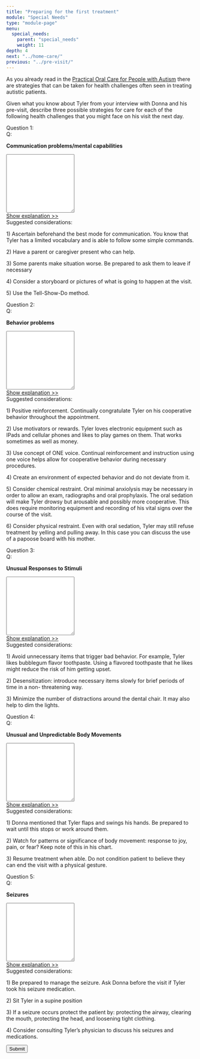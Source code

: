 ```yaml
---
title: "Preparing for the first treatment"
module: "Special Needs"
type: "module-page"
menu:
  special_needs:
    parent: "special_needs"
    weight: 11
depth: 4
next: "../home-care/"
previous: "../pre-visit/"
---
```

<form method="post" action="."><div class="pageblock"><p>As you already read in the <a href="http://ccnmtl.columbia.edu/projects/pass/SpecialNeeds_Mod5/POCAutism.pdf" target="_blank"> Practical Oral Care for People with Autism</a> there are strategies that can be taken for health challenges often seen in treating autistic patients. </p>
<p>Given what you know about Tyler from your interview with Donna and his pre-visit, describe three possible strategies for care for each of the following health challenges that you might face on his visit the next day.</p>
</div><div class="pageblock mod5-previsit">







  


<div class="cases"><div class="casetitle">Question 1:</div><div class="casecontent"><div class="casequestion"><div class="casequestion-text clearfix"><div class="q-mod5">Q:</div><div class="question-text"><p><strong>Communication problems/mental capabilities</strong></p></div></div><textarea rows="10" name="question155" class="form-control"></textarea></div><div class="casesanswerdisplay clearfix"><a href="#q155" class="moretoggle">Show explanation &gt;&gt;</a><div id="q155" class="toggleable"><div class="casequestionexplanation"><div class="casequestionexplanationheader">Suggested considerations:</div><p>1) Ascertain beforehand the best mode for communication.  You know that Tyler has a limited vocabulary and is able to follow some simple commands.</p><p>2) Have a parent or caregiver present who can help. </p><p>3) Some parents make situation worse. Be prepared to ask them to leave if necessary</p><p>4) Consider a storyboard or pictures of what is going to happen at the visit.</p><p>5) Use the Tell-Show-Do method.  </p></div></div></div></div></div>

  


<div class="cases"><div class="casetitle">Question 2:</div><div class="casecontent"><div class="casequestion"><div class="casequestion-text clearfix"><div class="q-mod5">Q:</div><div class="question-text"><p><strong>Behavior problems</strong></p></div></div><textarea rows="10" name="question156" class="form-control"></textarea></div><div class="casesanswerdisplay clearfix"><a href="#q156" class="moretoggle">Show explanation &gt;&gt;</a><div id="q156" class="toggleable"><div class="casequestionexplanation"><div class="casequestionexplanationheader">Suggested considerations:</div><p>1) Positive reinforcement. Continually congratulate Tyler on his cooperative behavior throughout the appointment.  </p><p>2) Use motivators or rewards.  Tyler loves electronic equipment such as IPads and cellular phones and likes to play games on them. That works sometimes as well as money.  </p><p>3) Use concept of ONE voice.  Continual reinforcement and instruction using one voice helps allow for cooperative behavior during necessary procedures.  </p><p>4) Create an environment of expected behavior and do not deviate from it.</p><p>5) Consider chemical restraint.  Oral minimal anxiolysis may be necessary in order to allow an exam, radiographs and oral prophylaxis.  The oral sedation will make Tyler drowsy but arousable and possibly more cooperative.  This does require monitoring equipment and recording of his vital signs over the course of the visit.   </p><p>6) Consider physical restraint.  Even with oral sedation, Tyler may still refuse treatment by yelling and pulling away.  In this case you can discuss the use of a papoose board with his mother.  </p></div></div></div></div></div>

  


<div class="cases"><div class="casetitle">Question 3:</div><div class="casecontent"><div class="casequestion"><div class="casequestion-text clearfix"><div class="q-mod5">Q:</div><div class="question-text"><p><strong>Unusual Responses to Stimuli</strong></p></div></div><textarea rows="10" name="question157" class="form-control"></textarea></div><div class="casesanswerdisplay clearfix"><a href="#q157" class="moretoggle">Show explanation &gt;&gt;</a><div id="q157" class="toggleable"><div class="casequestionexplanation"><div class="casequestionexplanationheader">Suggested considerations:</div><p>1) Avoid unnecessary items that trigger bad behavior.  For example, Tyler likes bubblegum flavor toothpaste.  Using a flavored toothpaste that he likes might reduce the risk of him getting upset.  </p><p>2) Desensitization: introduce necessary items slowly for brief periods of time in a non-    threatening way.</p><p>3) Minimize the number of distractions around the dental chair.  It may also help to dim the lights.  </p></div></div></div></div></div>

  


<div class="cases"><div class="casetitle">Question 4:</div><div class="casecontent"><div class="casequestion"><div class="casequestion-text clearfix"><div class="q-mod5">Q:</div><div class="question-text"><p><strong>Unusual and Unpredictable Body Movements</strong></p></div></div><textarea rows="10" name="question158" class="form-control"></textarea></div><div class="casesanswerdisplay clearfix"><a href="#q158" class="moretoggle">Show explanation &gt;&gt;</a><div id="q158" class="toggleable"><div class="casequestionexplanation"><div class="casequestionexplanationheader">Suggested considerations:</div><p>1) Donna mentioned that Tyler flaps and swings his hands.  Be prepared to wait until this stops or work around them. </p><p>2) Watch for patterns or significance of body movement: response to joy, pain, or fear?  Keep note of this in his chart.  </p><p>3) Resume treatment when able.  Do not condition patient to believe they can end the visit with a physical gesture.</p></div></div></div></div></div>

  


<div class="cases"><div class="casetitle">Question 5:</div><div class="casecontent"><div class="casequestion"><div class="casequestion-text clearfix"><div class="q-mod5">Q:</div><div class="question-text"><p><strong>Seizures</strong></p></div></div><textarea rows="10" name="question159" class="form-control"></textarea></div><div class="casesanswerdisplay clearfix"><a href="#q159" class="moretoggle">Show explanation &gt;&gt;</a><div id="q159" class="toggleable"><div class="casequestionexplanation"><div class="casequestionexplanationheader">Suggested considerations:</div><p>1) Be prepared to manage the seizure.  Ask Donna before the visit if Tyler took his seizure medication.</p><p>2) Sit Tyler in a supine position</p><p>3) If a seizure occurs protect the patient by: protecting the airway, clearing the mouth, protecting the head, and loosening tight clothing. </p><p>4) Consider consulting Tyler’s physician to discuss his seizures and medications.</p></div></div></div></div></div>



  <script src="/media/quizblock/js/quizshow.js"></script>



</div><div class="submit-container"><input class="btn btn-info btn-submit-section" type="submit" value="Submit" /></div></form>